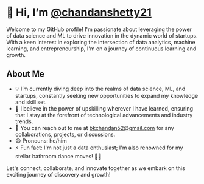 # 👋 Hi, I’m [@chandanshetty21](https://github.com/chandanshetty21)

Welcome to my GitHub profile! I'm passionate about leveraging the power of data science and ML to drive innovation in the dynamic world of startups. With a keen interest in exploring the intersection of data analytics, machine learning, and entrepreneurship, I'm on a journey of continuous learning and growth.

## About Me

- 💡 I’m currently diving deep into the realms of data science, ML, and startups, constantly seeking new opportunities to expand my knowledge and skill set.
- 🌱 I believe in the power of upskilling wherever I have learned, ensuring that I stay at the forefront of technological advancements and industry trends.
- 📧 You can reach out to me at bkchandan52@gmail.com for any collaborations, projects, or discussions.
- 😄 Pronouns: he/him
- ⚡ Fun fact: I'm not just a data enthusiast; I'm also renowned for my stellar bathroom dance moves! 💃🕺

Let's connect, collaborate, and innovate together as we embark on this exciting journey of discovery and growth!
